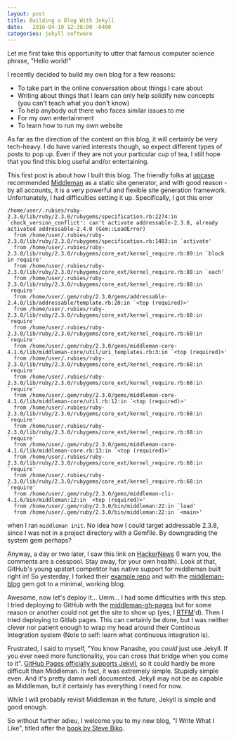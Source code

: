 ```yaml
---
layout: post
title: Building a Blog With Jekyll
date:   2016-04-10 12:38:00 -0400
categories: jekyll software
---
```


Let me first take this opportunity to utter that famous computer science phrase,
"Hello world!"

I recently decided to build my own blog for a few reasons:

* To take part in the online conversation about things I care about
* Writing about things that I learn can only help solidify new concepts (you
  can't teach what you don't know)
* To help anybody out there who faces similar issues to me
* For my own entertainment
* To learn how to run my own website

As far as the direction of the content on this blog, it will certainly be very
tech-heavy. I do have varied interests though, so expect different types of
posts to pop up. Even if they are not your particular cup of tea, I still hope
that you find this blog useful and/or entertaining.

This first post is about how I built this blog. The friendly folks at [upcase][upcase]
recommended [Middleman][middleman] as a static site generator, and with good
reason - by all accounts, it is a very powerful and flexible site generation
framework. Unfortunately, I had difficulties setting it up. Specifically, I
got this error

```
/home/user/.rubies/ruby-2.3.0/lib/ruby/2.3.0/rubygems/specification.rb:2274:in `check_version_conflict': can't activate addressable-2.3.8, already activated addressable-2.4.0 (Gem::LoadError)
  from /home/user/.rubies/ruby-2.3.0/lib/ruby/2.3.0/rubygems/specification.rb:1403:in `activate'
  from /home/user/.rubies/ruby-2.3.0/lib/ruby/2.3.0/rubygems/core_ext/kernel_require.rb:89:in `block in require'
  from /home/user/.rubies/ruby-2.3.0/lib/ruby/2.3.0/rubygems/core_ext/kernel_require.rb:88:in `each'
  from /home/user/.rubies/ruby-2.3.0/lib/ruby/2.3.0/rubygems/core_ext/kernel_require.rb:88:in `require'
  from /home/user/.gem/ruby/2.3.0/gems/addressable-2.4.0/lib/addressable/template.rb:20:in `<top (required)>'
  from /home/user/.rubies/ruby-2.3.0/lib/ruby/2.3.0/rubygems/core_ext/kernel_require.rb:68:in `require'
  from /home/user/.rubies/ruby-2.3.0/lib/ruby/2.3.0/rubygems/core_ext/kernel_require.rb:68:in `require'
  from /home/user/.gem/ruby/2.3.0/gems/middleman-core-4.1.6/lib/middleman-core/util/uri_templates.rb:3:in `<top (required)>'
  from /home/user/.rubies/ruby-2.3.0/lib/ruby/2.3.0/rubygems/core_ext/kernel_require.rb:68:in `require'
  from /home/user/.rubies/ruby-2.3.0/lib/ruby/2.3.0/rubygems/core_ext/kernel_require.rb:68:in `require'
  from /home/user/.gem/ruby/2.3.0/gems/middleman-core-4.1.6/lib/middleman-core/util.rb:12:in `<top (required)>'
  from /home/user/.rubies/ruby-2.3.0/lib/ruby/2.3.0/rubygems/core_ext/kernel_require.rb:68:in `require'
  from /home/user/.rubies/ruby-2.3.0/lib/ruby/2.3.0/rubygems/core_ext/kernel_require.rb:68:in `require'
  from /home/user/.gem/ruby/2.3.0/gems/middleman-core-4.1.6/lib/middleman-core.rb:13:in `<top (required)>'
  from /home/user/.rubies/ruby-2.3.0/lib/ruby/2.3.0/rubygems/core_ext/kernel_require.rb:68:in `require'
  from /home/user/.rubies/ruby-2.3.0/lib/ruby/2.3.0/rubygems/core_ext/kernel_require.rb:68:in `require'
  from /home/user/.gem/ruby/2.3.0/gems/middleman-cli-4.1.6/bin/middleman:12:in `<top (required)>'
  from /home/user/.gem/ruby/2.3.0/bin/middleman:22:in `load'
  from /home/user/.gem/ruby/2.3.0/bin/middleman:22:in `<main>'
```

when I ran `middleman init`. No idea how I could target addressable 2.3.8, since
I was not in a project directory with a Gemfile. By downgrading the system gem
perhaps?

Anyway, a day or two later, I saw this link on [HackerNews][gitlab-pages] (I
warn you, the comments are a cesspool. Stay away, for your own health). Look
at that, GitHub's young upstart competitor has native support for middleman
built right in! So yesterday, I forked their [example repo][gitlab-middleman]
and with the [middleman-blog][blog-gem] gem got to a minimal, working blog.

Awesome, now let's deploy it... Umm... I had some difficulties with this step.
I tried deploying to GitHub with the [middleman-gh-pages][middleman-gh-pages]
but for some reason or another could not get the site to show up (yes, I
[RTFM][rtfm]'d). Then I tried deploying to Gitlab pages. This can certainly be
done, but I was neither clever nor patient enough to wrap my head around their
Continous Integration system (Note to self: learn what continuous integration is).

Frustrated, I said to myself, "You know Panashe, you *could* just use Jekyll.
If you ever need more functionality, you can cross that bridge when you come to
it". [GitHub Pages officially supports Jekyll][gh-jekyll], so it could hardly be
more difficult than Middleman. In fact, it was extremely simple. Stupidly simple
even. And it's pretty damn well documented. Jekyll may not be as capable as
Middleman, but it certainly has everything I need for now.

While I will probably revisit Middleman in the future, Jekyll is simple and good
enough.

So without further adieu, I welcome you to my new blog, "I Write What I Like",
titled after the [book by Steve Biko][biko].

[upcase]: https://upcase.com
[gitlab-pages]: https://news.ycombinator.com/item?id=11430889
[gitlab-middleman]: https://gitlab.com/pages/middleman
[blog-gem]: https://github.com/middleman/middleman-blog
[rtfm]: https://en.wikipedia.org/wiki/RTFM
[biko]: https://www.amazon.com/Write-What-Like-Selected-Writings/dp/0226048977
[middleman]: https://middlemanapp.com/
[gh-jekyll]: https://help.github.com/articles/using-jekyll-as-a-static-site-generator-with-github-pages/
[middleman-gh-pages]: https://github.com/edgecase/middleman-gh-pages
